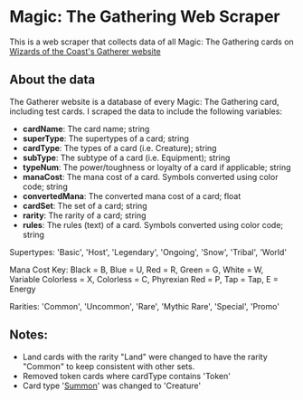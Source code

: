 # Magic: The Gathering Web Scraper

This is a web scraper that collects data of all Magic: The Gathering cards on [Wizards of the Coast's Gatherer website](https://gatherer.wizards.com/Pages/Search/Default.aspx?page=0&color=|[W]|[U]|[B]|[R]|[G])

## About the data
The Gatherer website is a database of every Magic: The Gathering card, including test cards. I scraped the data to include the following variables:
- **cardName**: The card name; string
- **superType**: The supertypes of a card; string
- **cardType**: The types of a card (i.e. Creature); string
- **subType**: The subtype of a card (i.e. Equipment); string
- **typeNum**: The power/toughness or loyalty of a card if applicable; string
- **manaCost**: The mana cost of a card. Symbols converted using color code; string
- **convertedMana**: The converted mana cost of a card; float
- **cardSet**: The set of a card; string
- **rarity**: The rarity of a card; string
- **rules**: The rules (text) of a card. Symbols converted using color code; string

Supertypes: 'Basic', 'Host', 'Legendary', 'Ongoing', 'Snow', 'Tribal', 'World'

Mana Cost Key: Black = B, Blue = U, Red = R, Green = G, White = W, Variable Colorless = X, Colorless = C, Phyrexian Red = P, Tap = Tap, E = Energy

Rarities: 'Common', 'Uncommon', 'Rare', 'Mythic Rare', 'Special', 'Promo'

## Notes:
- Land cards with the rarity "Land" were changed to have the rarity "Common" to keep consistent with other sets.
- Removed token cards where cardType contains 'Token'
- Card type '[Summon](https://boardgames.stackexchange.com/questions/6715/are-summon-insert-creature-type-here-cards-creatures)' was changed to 'Creature'

